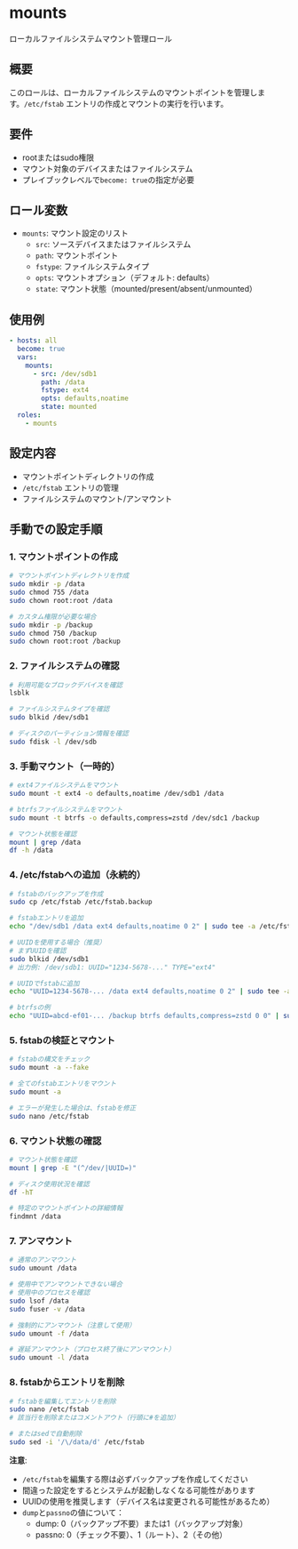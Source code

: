 # mounts

ローカルファイルシステムマウント管理ロール

## 概要

このロールは、ローカルファイルシステムのマウントポイントを管理します。`/etc/fstab` エントリの作成とマウントの実行を行います。

## 要件

- rootまたはsudo権限
- マウント対象のデバイスまたはファイルシステム
- プレイブックレベルで`become: true`の指定が必要

## ロール変数

- `mounts`: マウント設定のリスト
  - `src`: ソースデバイスまたはファイルシステム
  - `path`: マウントポイント
  - `fstype`: ファイルシステムタイプ
  - `opts`: マウントオプション（デフォルト: defaults）
  - `state`: マウント状態（mounted/present/absent/unmounted）

## 使用例

```yaml
- hosts: all
  become: true
  vars:
    mounts:
      - src: /dev/sdb1
        path: /data
        fstype: ext4
        opts: defaults,noatime
        state: mounted
  roles:
    - mounts
```

## 設定内容

- マウントポイントディレクトリの作成
- `/etc/fstab` エントリの管理
- ファイルシステムのマウント/アンマウント

## 手動での設定手順

### 1. マウントポイントの作成

```bash
# マウントポイントディレクトリを作成
sudo mkdir -p /data
sudo chmod 755 /data
sudo chown root:root /data

# カスタム権限が必要な場合
sudo mkdir -p /backup
sudo chmod 750 /backup
sudo chown root:root /backup
```

### 2. ファイルシステムの確認

```bash
# 利用可能なブロックデバイスを確認
lsblk

# ファイルシステムタイプを確認
sudo blkid /dev/sdb1

# ディスクのパーティション情報を確認
sudo fdisk -l /dev/sdb
```

### 3. 手動マウント（一時的）

```bash
# ext4ファイルシステムをマウント
sudo mount -t ext4 -o defaults,noatime /dev/sdb1 /data

# btrfsファイルシステムをマウント
sudo mount -t btrfs -o defaults,compress=zstd /dev/sdc1 /backup

# マウント状態を確認
mount | grep /data
df -h /data
```

### 4. /etc/fstabへの追加（永続的）

```bash
# fstabのバックアップを作成
sudo cp /etc/fstab /etc/fstab.backup

# fstabエントリを追加
echo "/dev/sdb1 /data ext4 defaults,noatime 0 2" | sudo tee -a /etc/fstab

# UUIDを使用する場合（推奨）
# まずUUIDを確認
sudo blkid /dev/sdb1
# 出力例: /dev/sdb1: UUID="1234-5678-..." TYPE="ext4"

# UUIDでfstabに追加
echo "UUID=1234-5678-... /data ext4 defaults,noatime 0 2" | sudo tee -a /etc/fstab

# btrfsの例
echo "UUID=abcd-ef01-... /backup btrfs defaults,compress=zstd 0 0" | sudo tee -a /etc/fstab
```

### 5. fstabの検証とマウント

```bash
# fstabの構文をチェック
sudo mount -a --fake

# 全てのfstabエントリをマウント
sudo mount -a

# エラーが発生した場合は、fstabを修正
sudo nano /etc/fstab
```

### 6. マウント状態の確認

```bash
# マウント状態を確認
mount | grep -E "(^/dev/|UUID=)"

# ディスク使用状況を確認
df -hT

# 特定のマウントポイントの詳細情報
findmnt /data
```

### 7. アンマウント

```bash
# 通常のアンマウント
sudo umount /data

# 使用中でアンマウントできない場合
# 使用中のプロセスを確認
sudo lsof /data
sudo fuser -v /data

# 強制的にアンマウント（注意して使用）
sudo umount -f /data

# 遅延アンマウント（プロセス終了後にアンマウント）
sudo umount -l /data
```

### 8. fstabからエントリを削除

```bash
# fstabを編集してエントリを削除
sudo nano /etc/fstab
# 該当行を削除またはコメントアウト（行頭に#を追加）

# またはsedで自動削除
sudo sed -i '/\/data/d' /etc/fstab
```

**注意**:
- `/etc/fstab`を編集する際は必ずバックアップを作成してください
- 間違った設定をするとシステムが起動しなくなる可能性があります
- UUIDの使用を推奨します（デバイス名は変更される可能性があるため）
- `dump`と`passno`の値について：
  - dump: 0（バックアップ不要）または1（バックアップ対象）
  - passno: 0（チェック不要）、1（ルート）、2（その他）